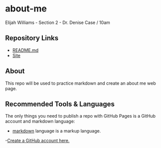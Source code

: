 # about-me


Elijah Williams - Section 2 - Dr. Denise Case / 10am
## Repository Links
- [README.md](https://github.com/ekwilliams015/about-me)
- [Site](https://ekwilliams015.github.io/about-me/)


## About
This repo will be used to practice markdown and create an about me web page. 

## Recommended Tools & Languages
The only things you need to publish a repo with GitHub Pages is a GitHub account and markdown language:
  - [markdown](https://help.github.com/en/github/writing-on-github/basic-writing-and-formatting-syntax) language is a markup language.
  
  -[Create a GitHub account here.](https://github.com/join?source=header-home)

